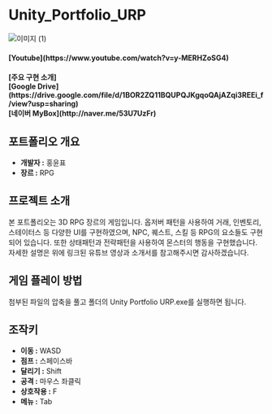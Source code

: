 # Unity_Portfolio_URP
![이미지 (1)](https://github.com/yunpu1004/Unity_Portfolio_URP/assets/53960432/fbe0aa72-f28f-497e-a5f5-8a0512d16ff1)

<h4 align="left"><b>[Youtube](https://www.youtube.com/watch?v=y-MERHZoSG4)</b></h1> 
<h4 align="left"><b>[주요 구현 소개]<br>[Google Drive](https://drive.google.com/file/d/1BOR2ZQ11BQUPQJKgqoQAjAZqi3REEi_f/view?usp=sharing)<br>[네이버 MyBox](http://naver.me/53U7UzFr)</b></h1> 

## 포트폴리오 개요
- **개발자 :** 홍윤표
- **장르 :** RPG

## 프로젝트 소개
본 포트폴리오는 3D RPG 장르의 게임입니다. 옵저버 패턴을 사용하여 거래, 인벤토리, 스테이터스 등 다양한 UI를 구현하였으며, NPC, 퀘스트, 스킬 등 RPG의 요소들도 구현되어 있습니다. 또한 상태패턴과 전략패턴을 사용하여 몬스터의 행동을 구현했습니다. 자세한 설명은 위에 링크된 유튜브 영상과 소개서를 참고해주시면 감사하겠습니다.   

## 게임 플레이 방법 
첨부된 파일의 압축을 풀고 폴더의 Unity Portfolio URP.exe를 실행하면 됩니다.

## 조작키
- **이동 :** WASD
- **점프 :** 스페이스바
- **달리기 :** Shift
- **공격 :** 마우스 좌클릭
- **상호작용 :** F
- **메뉴 :** Tab
